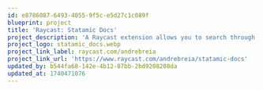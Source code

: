 ```yaml
---
id: e8786087-6493-4055-9f5c-e5d27c1c089f
blueprint: project
title: 'Raycast: Statamic Docs'
project_description: 'A Raycast extension allows you to search through the Statamic docs.'
project_logo: statamic_docs.webp
project_link_label: raycast.com/andrebreia
project_link_url: 'https://www.raycast.com/andrebreia/statamic-docs'
updated_by: b544fa68-142e-4b12-87bb-2bd9208208da
updated_at: 1740471076
---
```


